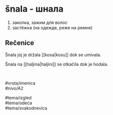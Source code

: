 # šnala - шнала

1. заколка, зажим для волос  
2. застёжка (на одежде, реже на ремне)

## Rečenice

Šnala joj je držala [[kosa|kosu]] dok se umivala.

Šnala na [[haljina|haljini]] se otkačila dok je hodala.

<br>

#vrsta/imenica  
#nivo/A2  

#tema/izgled  
#tema/odeća  
#tema/svakodnevica  
